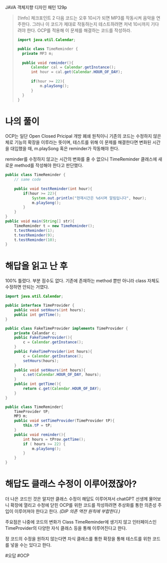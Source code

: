 JAVA 객체지향 디자인 패턴 129p
>[!info] 체크포인트 2
>다음 코드는 오후 10시가 되면 MP3를 작동시켜 음악을 연주한다. 그러나 이 코드가 제대로 작동하는지 테스트하려면 저녁 10시까지 기다려야 한다. OCP를 적용해 이 문제를 해결하는 코드를 작성하라.
>```java
>import java.util.Calendar;
>
>public class TimeReminder {
>	private MP3 m;
>	
>	public void reminder(){
>		Calendar cal = Calendar.getInstance();
>		int hour = cal.get(Calendar.HOUR_OF_DAY);
>		
>		if(hour >= 22){
>			m.playSong();
>		}
>	}
>}
>```

# 나의 풀이
OCP는 일단 Open Closed Pricipal 개방 폐쇄 원칙이니 기존의 코드는 수정하지 않은 체로 기능의 확장을 이루라는 뜻이며, 테스트를 위해 이 문제를 해결한다면 변화된 시간을 대입했을 때, m.playSong 혹은 reminder가 작동해야 한다.

reminder를 수정하지 않고는 시간의 변화를 줄 수 없으니 TimeReminder 클래스에 새로운 method를 작성해야 한다고 판단했다.

```java
public class TimeReminder {
	// same code
	
	public void testReminder(int hour){
		if(hour >= 22){
			System.out.println("현재시간은 %d시며 알림입니다", hour);
			m.playSong();
		}
	}
}
public void main(String[] str){
	TimeReminder t = new TimeReminder();
	t.testReminder(1);
	t.testReminder(9);
	t.testReminder(10);
}
```

# 해답을 읽고 난 후
100% 틀렸다. 부분 점수도 없다. 기존에 존재하는 method 뿐만 아니라 class 자체도 수정하면 안되는 거였다. 
```java
import java.util.Calendar;

public interface TimeProvider {
	public void setHours(int hours);
	public int getTime();
}

public class FakeTimeProvider implements TimeProvider {
	private Calandar c;
	public FakeTimeProvider(){
		c = Calendar.getInstance();
	}
	public FakeTimeProvider(int hours){
		c = Calendar.getInstance();
		setHours(hours);
	}
	public void setHours(int hours){
		c.set(Calendar.HOUR_OF_DAY, hours);
	}
	public int getTime(){
		return c.get(Calendar.HOUR_OF_DAY);
	}
}

public class TimeReminder{
	TimeProvider tP;
	MP3 m;
	public void setTimeProvider(TimeProvider tP){
		this.tP = tP;
	}
	public void reminder(){
		int hours = tProv.getTime();
		if ( hours >= 22) {
			m.playSong();
		}
	}
}
```

# 해답도 클래스 수정이 이루어졌잖아?
더 나은 코드인 것은 알지만 클래스 수정이 해답도 이루어져서 chatGPT 선생께 물어보니 확장에 열리고 수정에 닫힌 OCP를 위한 코드를 작성하려면 추상화를 통한 의존성 주입이 이루어져야 한다고 한다.  *(DIP 의존 역전 원칙에 부합한다.)*

주요점은 나중에 코드의 변화가 Class TimeReminder에 생기지 않고 인터페이스인 TimeProvider의 다양한 자식 클래스 등을 통해 이루어진다고 한다.

정 코드의 수정을 원하지 않는다면 자식 클래스를 통한 확장을 통해 테스트를 위한 코드를 넣을 수는 있다고 한다.

#오답
#OCP 